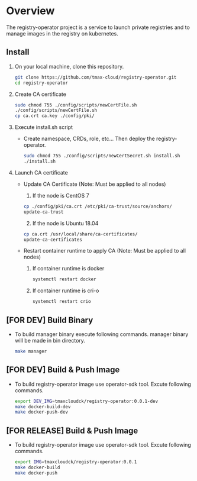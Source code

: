 # Overview
The registry-operator project is a service to launch private registries and to manage images in the registry on kubernetes. 

## Install
1. On your local machine, clone this repository.
    ```bash
    git clone https://github.com/tmax-cloud/registry-operator.git
    cd registry-operator
    ```
    
2. Create CA certificate
	```bash
	sudo chmod 755 ./config/scripts/newCertFile.sh
	./config/scripts/newCertFile.sh
	cp ca.crt ca.key ./config/pki/
	``` 

3. Execute install.sh script
	* Create namespace, CRDs, role, etc... Then deploy the registry-operator.
		```bash
		sudo chmod 755 ./config/scripts/newCertSecret.sh install.sh
		./install.sh 
		```
		
4. Launch CA certificate
	* Update CA Certificate (Note: Must be applied to all nodes)
		1) If the node is CentOS 7
		```bash
		cp ./config/pki/ca.crt /etc/pki/ca-trust/source/anchors/
		update-ca-trust
		```

		2) If the node is Ubuntu 18.04
		```bash
		cp ca.crt /usr/local/share/ca-certificates/
		update-ca-certificates
		```
		
	* Restart container runtime to apply CA (Note: Must be applied to all nodes)
		1) If container runtime is docker
			```bash
			systemctl restart docker
			```

		2) If container runtime is cri-o
			```bash
			systemctl restart crio
			```

## [FOR DEV] Build Binary
* To build manager binary execute following commands. manager binary will be made in bin directory.
	```bash
	make manager
	```

## [FOR DEV] Build & Push Image
* To build registry-operator image use operator-sdk tool. Excute following commands.
    ```bash
	export DEV_IMG=tmaxcloudck/registry-operator:0.0.1-dev
    make docker-build-dev
    make docker-push-dev
    ```

## [FOR RELEASE] Build & Push Image
* To build registry-operator image use operator-sdk tool. Excute following commands.
    ```bash
	export IMG=tmaxcloudck/registry-operator:0.0.1
    make docker-build
    make docker-push
    ```
